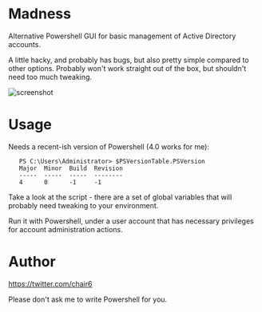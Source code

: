 # Madness

Alternative Powershell GUI for basic management of Active Directory accounts.

A little hacky, and probably has bugs, but also pretty simple compared to other
options. Probably won't work straight out of the box, but shouldn't need too
much tweaking.

![screenshot](https://raw.githubusercontent.com/chair6/madness/master/madness.png)


# Usage

Needs a recent-ish version of Powershell (4.0 works for me):
```
   PS C:\Users\Administrator> $PSVersionTable.PSVersion
   Major  Minor  Build  Revision
   -----  -----  -----  --------
   4      0      -1     -1
```

Take a look at the script - there are a set of global variables that will
probably need tweaking to your environment.

Run it with Powershell, under a user account that has necessary privileges
for account administration actions.


# Author

https://twitter.com/chair6

Please don't ask me to write Powershell for you.

